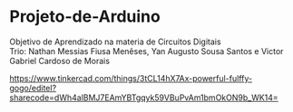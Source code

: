 # Projeto-de-Arduino
Objetivo de Aprendizado na materia de Circuitos Digitais  
Trio: Nathan Messias Fiusa Menêses, Yan Augusto Sousa Santos e Victor Gabriel Cardoso de Morais

https://www.tinkercad.com/things/3tCL14hX7Ax-powerful-fulffy-gogo/editel?sharecode=dWh4alBMJ7EAmYBTgqyk59VBuPvAm1bmOkON9b_WK14=
